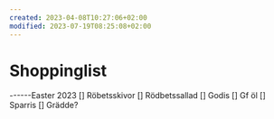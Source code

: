 ```yaml
---
created: 2023-04-08T10:27:06+02:00
modified: 2023-07-19T08:25:08+02:00
---
```


# Shoppinglist

------Easter 2023
[] Röbetsskivor
[] Rödbetssallad
[] Godis
[] Gf öl
[] Sparris
[] Grädde?
